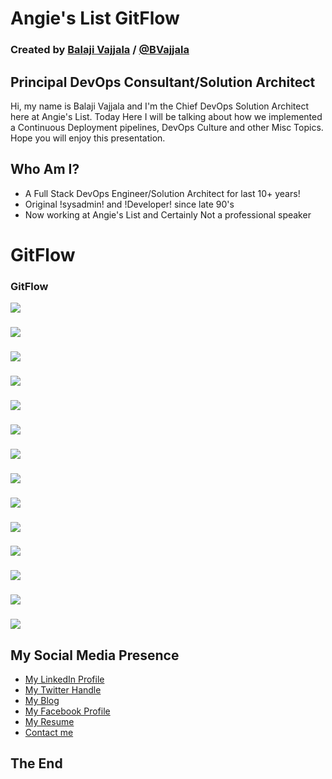 # Angie's List GitFlow

### Created by [Balaji Vajjala](https://bvajjala.github.io) / [@BVajjala](https://twitter.com/Bvajjala)


## Principal DevOps Consultant/Solution Architect

  Hi, my name is Balaji Vajjala and I'm the Chief DevOps Solution Architect here at Angie's List. Today  Here I will be talking about how we implemented a Continuous Deployment pipelines, DevOps Culture and other Misc Topics.
  Hope you will enjoy this presentation.


## Who Am I?

* A Full Stack DevOps Engineer/Solution Architect for last 10+ years!
* Original !sysadmin! and !Developer! since late 90's 
* Now working at Angie's List and Certainly Not a professional speaker


# GitFlow


### GitFlow
![](images4/Slide01.png)


###  
![](images4/Slide02.png)


###  
![](images4/Slide03.png)


###  
![](images4/Slide04.png)


###  
![](images4/Slide05.png)


###  
![](images4/Slide06.png)


###  
![](images4/Slide07.png)


###  
![](images4/Slide08.png)


###  
![](images4/Slide09.png)


###  
![](images4/Slide10.png)


###  
![](images4/Slide11.png)


###  
![](images4/Slide12.png)


###  
![](images4/Slide13.png)


###  
![](images4/Slide14.png)


## My Social Media Presence

  * [My LinkedIn Profile](https://www.linkedin.com/in/bvajjala)
  * [My Twitter Handle](https://twitter.com/Bvajjala)
  * [My Blog](https://bvajjala.github.io/)
  * [My Facebook Profile](https://www.facebook.com/bvajjala)
  * [My Resume](https://bvajjala.github.io/about/resume/)
  * [Contact me](mailto:bvajjala@gmail.com)


## The End
